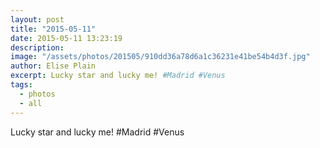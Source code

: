 ```yaml
---
layout: post
title: "2015-05-11"
date: 2015-05-11 13:23:19
description: 
image: "/assets/photos/201505/910dd36a78d6a1c36231e41be54b4d3f.jpg"
author: Elise Plain
excerpt: Lucky star and lucky me! #Madrid #Venus
tags: 
  - photos
  - all
---
```


Lucky star and lucky me! #Madrid #Venus
<p></p>
